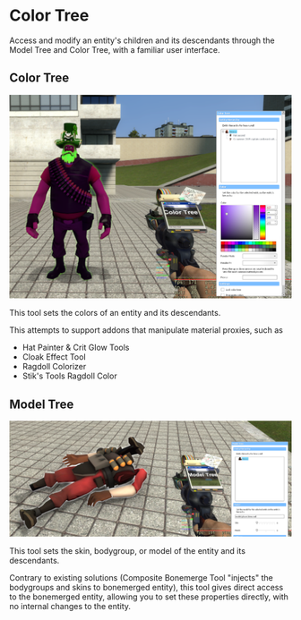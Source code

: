 # Color Tree

Access and modify an entity's children and its descendants through the Model Tree and Color Tree, with a familiar user interface.

## Color Tree
![Color Tree Preview](/media/colortree-preview.png)

This tool sets the colors of an entity and its descendants.

This attempts to support addons that manipulate material proxies, such as
- Hat Painter & Crit Glow Tools
- Cloak Effect Tool
- Ragdoll Colorizer
- Stik's Tools Ragdoll Color

## Model Tree
![Model Tree Preview](/media/modeltree-preview.png)

This tool sets the skin, bodygroup, or model of the entity and its descendants.

Contrary to existing solutions (Composite Bonemerge Tool "injects" the bodygroups and skins to bonemerged entity), this tool gives direct access to the bonemerged entity, allowing you to set these properties directly, with no internal changes to the entity.